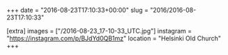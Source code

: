 +++
date = "2016-08-23T17:10:33+00:00"
slug = "2016/2016-08-23T17:10:33"

[extra]
images = ["/2016-08-23_17-10-33_UTC.jpg"]
instagram = "https://instagram.com/p/BJdYd0QB1mz"
location = "Helsinki Old Church"
+++

